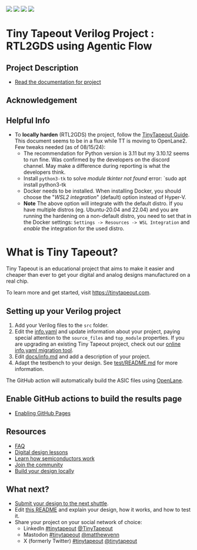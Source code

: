 ![](../../workflows/gds/badge.svg) ![](../../workflows/docs/badge.svg) ![](../../workflows/test/badge.svg) ![](../../workflows/fpga/badge.svg)

# Tiny Tapeout Verilog Project : RTL2GDS using Agentic Flow

## Project Description
- [Read the documentation for project](docs/info.md)

## Acknowledgement

## Helpful Info

- To **locally harden** (RTL2GDS) the project, follow the [TinyTapeout Guide](https://tinytapeout.com/guides/local-hardening/). This document seems to be in a flux while TT is moving to OpenLane2. Few tweaks needed (as of 08/15/24):
  - The recommendation for Python version is 3.11 but my 3.10.12 seems to run fine. Was confirmed by the developers on the discord channel. May make a difference during reporting is what the developers think.
  - Install `python3-tk` to solve _module tkinter not found_ error: `sudo apt install python3-tk
  - Docker needs to be installed. When installing Docker, you should choose the "_WSL2 integration_" (default) option instead of Hyper-V.
  - **Note** The above option will integrate with the default distro. If you have multiple distros (eg. Ubuntu-20.04 and 22.04) and you are running the hardening on a non-default distro, you need to set that in the Docker settings: `Settings -> Resources -> WSL Integration` and _enable_ the integration for the used distro.


# What is Tiny Tapeout?

Tiny Tapeout is an educational project that aims to make it easier and cheaper than ever to get your digital and analog designs manufactured on a real chip.

To learn more and get started, visit https://tinytapeout.com.

## Setting up your Verilog project

1. Add your Verilog files to the `src` folder.
2. Edit the [info.yaml](info.yaml) and update information about your project, paying special attention to the `source_files` and `top_module` properties. If you are upgrading an existing Tiny Tapeout project, check out our [online info.yaml migration tool](https://tinytapeout.github.io/tt-yaml-upgrade-tool/).
3. Edit [docs/info.md](docs/info.md) and add a description of your project.
4. Adapt the testbench to your design. See [test/README.md](test/README.md) for more information.

The GitHub action will automatically build the ASIC files using [OpenLane](https://www.zerotoasiccourse.com/terminology/openlane/).

## Enable GitHub actions to build the results page

- [Enabling GitHub Pages](https://tinytapeout.com/faq/#my-github-action-is-failing-on-the-pages-part)

## Resources

- [FAQ](https://tinytapeout.com/faq/)
- [Digital design lessons](https://tinytapeout.com/digital_design/)
- [Learn how semiconductors work](https://tinytapeout.com/siliwiz/)
- [Join the community](https://tinytapeout.com/discord)
- [Build your design locally](https://www.tinytapeout.com/guides/local-hardening/)

## What next?

- [Submit your design to the next shuttle](https://app.tinytapeout.com/).
- Edit [this README](README.md) and explain your design, how it works, and how to test it.
- Share your project on your social network of choice:
  - LinkedIn [#tinytapeout](https://www.linkedin.com/search/results/content/?keywords=%23tinytapeout) [@TinyTapeout](https://www.linkedin.com/company/100708654/)
  - Mastodon [#tinytapeout](https://chaos.social/tags/tinytapeout) [@matthewvenn](https://chaos.social/@matthewvenn)
  - X (formerly Twitter) [#tinytapeout](https://twitter.com/hashtag/tinytapeout) [@tinytapeout](https://twitter.com/tinytapeout)
